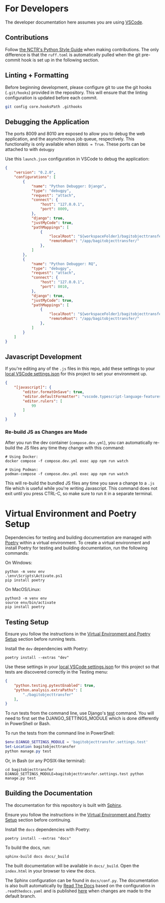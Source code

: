 # For Developers

The developer documentation here assumes you are using [VSCode](https://code.visualstudio.com/).

## Contributions

Follow [the NCTR's Python Style Guide](https://github.com/NationalCentreTruthReconciliation/Python-Development-Guide) when making contributions. The only difference is that the `ruff.toml` is automatically pulled when the git pre-commit hook is set up in the following section.

## Linting + Formatting

Before beginning development, please configure git to use the git hooks (`.git/hooks`) provided in the repository. This will ensure that the linting configuration is updated before each commit.

```bash
git config core.hooksPath .githooks
```

## Debugging the Application

The ports 8009 and 8010 are exposed to allow you to debug the web application, and the asynchronous job queue, respectively. This functionality is only available when `DEBUG = True`. These ports can be attached to with `debugpy`

Use this `launch.json` configuration in VSCode to debug the application:

```json
{
    "version": "0.2.0",
    "configurations": [
        {
            "name": "Python Debugger: Django",
            "type": "debugpy",
            "request": "attach",
            "connect": {
                "host": "127.0.0.1",
                "port": 8009,
            },
            "django": true,
            "justMyCode": true,
            "pathMappings": [
                {
                    "localRoot": "${workspaceFolder}/bagitobjecttransfer/",
                    "remoteRoot": "/app/bagitobjecttransfer/"
                },
            ]
        },
        {
            "name": "Python Debugger: RQ",
            "type": "debugpy",
            "request": "attach",
            "connect": {
                "host": "127.0.0.1",
                "port": 8010,
            },
            "django": true,
            "justMyCode": true,
            "pathMappings": [
                {
                    "localRoot": "${workspaceFolder}/bagitobjecttransfer/",
                    "remoteRoot": "/app/bagitobjecttransfer/"
                },
            ]
        }
    ]
}
```

## Javascript Development

If you're editing any of the `.js` files in this repo, add these settings to your [local VSCode settings.json](https://code.visualstudio.com/docs/getstarted/settings#_settings-json-file) for this project to set your environment up.

```json
{
    "[javascript]": {
        "editor.formatOnSave": true,
        "editor.defaultFormatter": "vscode.typescript-language-features",
        "editor.rulers": [
            99
        ]
    }
}
```

### Re-build JS as Changes are Made

After you run the dev container (`compose.dev.yml`), you can automatically re-build the JS files any time they change with this command:

```shell
# Using Docker:
docker compose -f compose.dev.yml exec app npm run watch

# Using Podman:
podman-compose -f compose.dev.yml exec app npm run watch
```

This will re-build the bundled JS files any time you save a change to a `.js` file which is useful while you're writing Javascript. This command does not exit until you press CTRL-C, so make sure to run it in a separate terminal.

# Virtual Environment and Poetry Setup
Dependencies for testing and building documentation are managed with [Poetry](https://python-poetry.org/) within a virtual environment. To create a virtual environment and install Poetry for testing and building documentation, run the following commands:

On Windows:
```shell
python -m venv env
.\env\Scripts\Activate.ps1
pip install poetry
```

On MacOS/Linux:
```shell
python3 -m venv env
source env/bin/activate
pip install poetry
```

## Testing Setup

Ensure you follow the instructions in the [Virtual Environment and Poetry Setup](#virtual-environment-and-poetry-setup) section before running tests.

Install the `dev` dependencies with Poetry:

```shell
poetry install --extras "dev"
```

Use these settings in your [local VSCode settings.json](https://code.visualstudio.com/docs/getstarted/settings#_settings-json-file) for this project so that tests are discovered correctly in the Testing menu:

```json
{
    "python.testing.pytestEnabled": true,
    "python.analysis.extraPaths": [
        "./bagitobjecttransfer"
    ],
}
```

To run tests from the command line, use Django's [test](https://docs.djangoproject.com/en/4.2/topics/testing/overview/#running-tests) command. You will need to first set the DJANGO_SETTINGS_MODULE which is done differently in PowerShell or Bash.

To run the tests from the command line in PowerShell:

```powershell
$env:DJANGO_SETTINGS_MODULE = 'bagitobjecttransfer.settings.test'
Set-Location bagitobjecttransfer
python manage.py test
```

Or, in Bash (or any POSIX-like terminal):

```shell
cd bagitobjecttransfer
DJANGO_SETTINGS_MODULE=bagitobjecttransfer.settings.test python manage.py test
```

## Building the Documentation

The documentation for this repository is built with [Sphinx](https://sphinx-doc.org).

Ensure you follow the instructions in the [Virtual Environment and Poetry Setup](#virtual-environment-and-poetry-setup) section before continuing.

Install the `docs` dependencies with Poetry:
```shell
poetry install --extras "docs"
```

To build the docs, run:

```shell
sphinx-build docs docs/_build
```

The built documentation will be available in `docs/_build`. Open the `index.html` in your browser to view the docs.

The Sphinx configuration can be found in `docs/conf.py`. The documentation is also built automatically by [Read The Docs](https://about.readthedocs.com/) based on the configuration in `.readthedocs.yaml` and is published [here](https://secure-record-transfer.readthedocs.io/en/latest/) when changes are made to the default branch.
